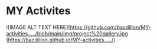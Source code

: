 # MY Activites
![IMAGE ALT TEXT HERE](https://github.com/bacdillon/MY-activities...../blob/main/img/project%20gallery.jpg (https://bacdillon.github.io/MY-activities...../)
